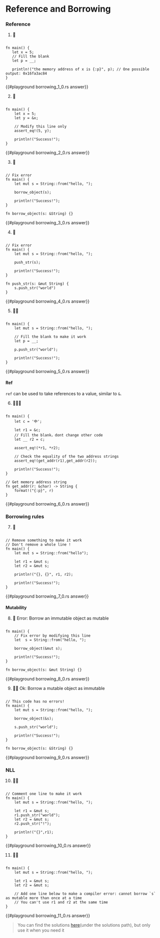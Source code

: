 # Reference and Borrowing

### Reference

1. 🌟

```rust,editable

fn main() {
   let x = 5;
   // Fill the blank
   let p = __;

   println!("the memory address of x is {:p}", p); // One possible output: 0x16fa3ac84
}
```

{{#playground borrowing_1_0.rs answer}}

2. 🌟

```rust,editable

fn main() {
    let x = 5;
    let y = &x;

    // Modify this line only
    assert_eq!(5, y);

    println!("Success!");
}
```

{{#playground borrowing_2_0.rs answer}}

3. 🌟

```rust,editable

// Fix error
fn main() {
    let mut s = String::from("hello, ");

    borrow_object(s);

    println!("Success!");
}

fn borrow_object(s: &String) {}
```

{{#playground borrowing_3_0.rs answer}}

4. 🌟

```rust,editable

// Fix error
fn main() {
    let mut s = String::from("hello, ");

    push_str(s);

    println!("Success!");
}

fn push_str(s: &mut String) {
    s.push_str("world")
}
```

{{#playground borrowing_4_0.rs answer}}

5. 🌟🌟

```rust,editable

fn main() {
    let mut s = String::from("hello, ");

    // Fill the blank to make it work
    let p = __;

    p.push_str("world");

    println!("Success!");
}
```

{{#playground borrowing_5_0.rs answer}}

#### Ref

`ref` can be used to take references to a value, similar to `&`.

6. 🌟🌟🌟

```rust,editable

fn main() {
    let c = '中';

    let r1 = &c;
    // Fill the blank，dont change other code
    let __ r2 = c;

    assert_eq!(*r1, *r2);

    // Check the equality of the two address strings
    assert_eq!(get_addr(r1),get_addr(r2));

    println!("Success!");
}

// Get memory address string
fn get_addr(r: &char) -> String {
    format!("{:p}", r)
}
```

{{#playground borrowing_6_0.rs answer}}

### Borrowing rules

7. 🌟

```rust,editable

// Remove something to make it work
// Don't remove a whole line !
fn main() {
    let mut s = String::from("hello");

    let r1 = &mut s;
    let r2 = &mut s;

    println!("{}, {}", r1, r2);

    println!("Success!");
}
```

{{#playground borrowing_7_0.rs answer}}

#### Mutability

8. 🌟 Error: Borrow an immutable object as mutable

```rust,editable

fn main() {
    // Fix error by modifying this line
    let  s = String::from("hello, ");

    borrow_object(&mut s);

    println!("Success!");
}

fn borrow_object(s: &mut String) {}
```

{{#playground borrowing_8_0.rs answer}}

9. 🌟🌟 Ok: Borrow a mutable object as immutable

```rust,editable

// This code has no errors!
fn main() {
    let mut s = String::from("hello, ");

    borrow_object(&s);

    s.push_str("world");

    println!("Success!");
}

fn borrow_object(s: &String) {}
```

{{#playground borrowing_9_0.rs answer}}

### NLL

10. 🌟🌟

```rust,editable

// Comment one line to make it work
fn main() {
    let mut s = String::from("hello, ");

    let r1 = &mut s;
    r1.push_str("world");
    let r2 = &mut s;
    r2.push_str("!");

    println!("{}",r1);
}
```

{{#playground borrowing_10_0.rs answer}}

11. 🌟🌟

```rust,editable

fn main() {
    let mut s = String::from("hello, ");

    let r1 = &mut s;
    let r2 = &mut s;

    // Add one line below to make a compiler error: cannot borrow `s` as mutable more than once at a time
    // You can't use r1 and r2 at the same time
}
```

{{#playground borrowing_11_0.rs answer}}

> You can find the solutions [here](https://github.com/sunface/rust-by-practice)(under the solutions path), but only use it when you need it
